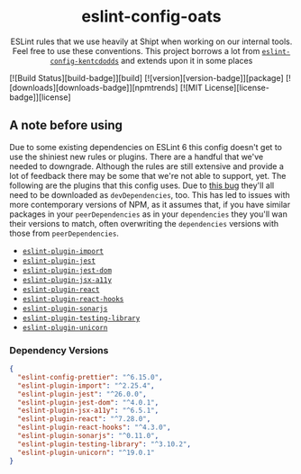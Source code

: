 <div align="center">
<h1>eslint-config-oats</h1>
<p>ESLint rules that we use heavily at Shipt when working on our internal tools. Feel free to use these conventions. This project borrows a lot from <a href="https://github.com/kentcdodds/eslint-config-kentcdodds"><code>eslint-config-kentcdodds</code></a> and extends upon it in some places</p>

</div>
<!-- prettier-ignore-start -->
[![Build Status][build-badge]][build]
[![version][version-badge]][package]
[![downloads][downloads-badge]][npmtrends]
[![MIT License][license-badge]][license]
<!-- prettier-ignore-end -->


## A note before using
Due to some existing dependencies on ESLint 6 this config doesn't get to use the shiniest new rules or plugins. There are a handful that we've needed to downgrade. Although the rules are still extensive and provide a lot of feedback there may be some that we're not able to support, yet. The following are the plugins that this config uses. Due to [this bug](https://github.com/eslint/eslint/issues/3458) they'll all need to be downloaded as `devDependencies`, too. This has led to issues with more contemporary versions of NPM, as it assumes that, if you have similar packages in your `peerDependencies` as in your `dependencies` they you'll wan their versions to match, often overwriting the `dependencies` versions with those from `peerDependencies`.

- [`eslint-plugin-import`](https://github.com/import-js/eslint-plugin-import)
- [`eslint-plugin-jest`](https://github.com/jest-community/eslint-plugin-jest)
- [`eslint-plugin-jest-dom`](https://github.com/testing-library/eslint-plugin-jest-dom)
- [`eslint-plugin-jsx-a11y`](https://github.com/jsx-eslint/eslint-plugin-jsx-a11y)
- [`eslint-plugin-react`](https://github.com/yannickcr/eslint-plugin-react)
- [`eslint-plugin-react-hooks`](https://github.com/facebook/react/tree/main/packages/eslint-plugin-react-hooks)
- [`eslint-plugin-sonarjs`](https://github.com/SonarSource/eslint-plugin-sonarjs)
- [`eslint-plugin-testing-library`](https://github.com/testing-library/eslint-plugin-testing-library)
- [`eslint-plugin-unicorn`](https://github.com/sindresorhus/eslint-plugin-unicorn)


### Dependency Versions

```json
{
  "eslint-config-prettier": "^6.15.0",
  "eslint-plugin-import": "^2.25.4",
  "eslint-plugin-jest": "^26.0.0",
  "eslint-plugin-jest-dom": "^4.0.1",
  "eslint-plugin-jsx-a11y": "^6.5.1",
  "eslint-plugin-react": "^7.28.0",
  "eslint-plugin-react-hooks": "^4.3.0",
  "eslint-plugin-sonarjs": "^0.11.0",
  "eslint-plugin-testing-library": "^3.10.2",
  "eslint-plugin-unicorn": "^19.0.1"
}
```
